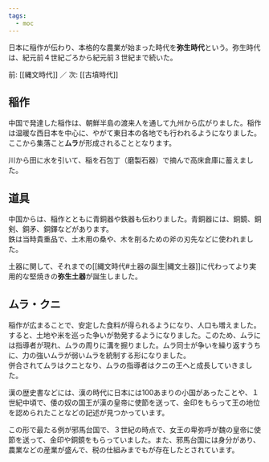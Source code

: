 ```yaml
---
tags:
  - moc
---
```

日本に稲作が伝わり、本格的な農業が始まった時代を**弥生時代**という。弥生時代は、紀元前４世紀ごろから紀元前３世紀まで続いた。

前: [[縄文時代]] ／ 次: [[古墳時代]]

## 稲作
中国で発達した稲作は、朝鮮半島の渡来人を通して九州から広がりました。稲作は温暖な西日本を中心に、やがて東日本の各地でも行われるようになりました。ここから集落こと**ムラ**が形成されることとなります。

川から田に水を引いて、稲を石包丁（磨製石器）で摘んで高床倉庫に蓄えました。

## 道具
中国からは、稲作とともに青銅器や鉄器も伝わりました。青銅器には、銅鏡、銅剣、銅矛、銅鐸などがあります。  
鉄は当時貴重品で、土木用の桑や、木を削るための斧の刃先などに使われました。

土器に関して、それまでの[[縄文時代#土器の誕生|縄文土器]]に代わってより実用的な堅焼きの**弥生土器**が誕生しました。

## ムラ・クニ
稲作が広まることで、安定した食料が得られるようになり、人口も増えました。すると、土地や米を巡った争いが勃発するようになりました。このため、ムラには指導者が現れ、ムラの周りに溝を掘りました。ムラ同士が争いを繰り返すうちに、力の強いムラが弱いムラを統制する形になりました。  
併合されてムラはクニとなり、ムラの指導者はクニの王へと成長していきました。

漢の歴史書などには、漢の時代に日本には100あまりの小国があったことや、１世紀中頃で、倭の奴の国王が漢の皇帝に使節を送って、金印をもらって王の地位を認められたことなどの記述が見つかっています。

この形で最たる例が邪馬台国で、３世紀の時点で、女王の卑弥呼が魏の皇帝に使節を送って、金印や銅鏡をもらっていました。また、邪馬台国には身分があり、農業などの産業が盛んで、税の仕組みまでもが存在したとされています。